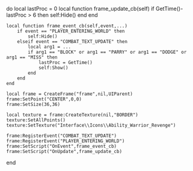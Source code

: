 do
    local lastProc = 0
    local function frame_update_cb(self)
        if GetTime()-lastProc > 6 then
            self:Hide()
        end
    end
 
    local function frame_event_cb(self,event,...)
        if event == "PLAYER_ENTERING_WORLD" then
            self:Hide()
        elseif event == "COMBAT_TEXT_UPDATE" then
            local arg1 = ...
            if arg1 == "BLOCK" or arg1 == "PARRY" or arg1 == "DODGE" or arg1 == "MISS" then
                lastProc = GetTime()
                self:Show()
            end
        end
    end
 
    local frame = CreateFrame("frame",nil,UIParent)
    frame:SetPoint("CENTER",0,0)
    frame:SetSize(36,36)
 
    local texture = frame:CreateTexture(nil,"BORDER")
    texture:SetAllPoints()
    texture:SetTexture("Interface\\Icons\\Ability_Warrior_Revenge")
 
    frame:RegisterEvent("COMBAT_TEXT_UPDATE")
    frame:RegisterEvent("PLAYER_ENTERING_WORLD")
    frame:SetScript("OnEvent",frame_event_cb)
    frame:SetScript("OnUpdate",frame_update_cb)
end
